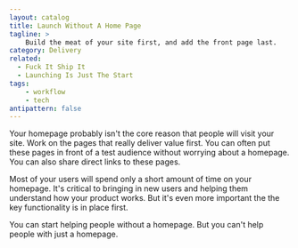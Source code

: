 ```yaml
---
layout: catalog
title: Launch Without A Home Page
tagline: > 
    Build the meat of your site first, and add the front page last.
category: Delivery
related:
  - Fuck It Ship It
  - Launching Is Just The Start
tags:
    - workflow
    - tech
antipattern: false 
---
```


Your homepage probably isn't the core reason that people will visit your site.
Work on the pages that really deliver value first. You can often put these
pages in front of a test audience without worrying about a homepage. You can
also share direct links to these pages.

Most of your users will spend only a short amount of time on your homepage.
It's critical to bringing in new users and helping them understand how your product
works. But it's even more important the the key functionality is in place first.

You can start helping people without a homepage. But you can't help people with
just a homepage.
